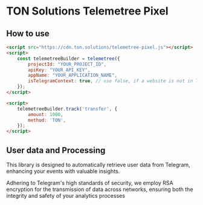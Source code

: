 # TON Solutions Telemetree Pixel

## How to use
```html
<script src="https://cdn.ton.solutions/telemetree-pixel.js"></script>
<script>
    const telemetreeBuilder = telemetree({
        projectId: "YOUR_PROJECT_ID",
        apiKey: "YOUR_API_KEY",
        appName: "YOUR_APPLICATION_NAME",
        isTelegramContext: true, // use false, if a website is not in Telegram Web App context
    });
</script>
```

```html
<script>
    telemetreeBuilder.track('transfer', {
        amount: 1000,
        method: 'TON',
    });
</script>
```

## User data and Processing
This library is designed to automatically retrieve user data from Telegram, enhancing your events with valuable insights. 

Adhering to Telegram's high standards of security, we employ RSA encryption for the transmission of data across networks, ensuring both the integrity and safety of your analytics processes
